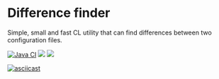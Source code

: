 # Difference finder
Simple, small and fast CL utility that can find differences between two configuration files.

[![Java CI](https://github.com/zHd4/java-project-71/actions/workflows/main.yml/badge.svg)](https://github.com/zHd4/java-project-71/actions/workflows/main.yml)
<a href="https://codeclimate.com/github/zHd4/java-project-71/maintainability"><img src="https://api.codeclimate.com/v1/badges/668090579dd9618a7f1f/maintainability" /></a>
<a href="https://codeclimate.com/github/zHd4/java-project-71/test_coverage"><img src="https://api.codeclimate.com/v1/badges/668090579dd9618a7f1f/test_coverage" /></a>

[![asciicast](https://asciinema.org/a/6MCBqKvdaQAKafjFt1bV5oWsJ.svg)](https://asciinema.org/a/6MCBqKvdaQAKafjFt1bV5oWsJ)
